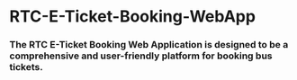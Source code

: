 # RTC-E-Ticket-Booking-WebApp

### The RTC E-Ticket Booking Web Application is designed to be a comprehensive and user-friendly platform for booking bus tickets. 
